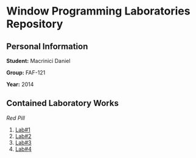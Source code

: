 # Window Programming Laboratories Repository

## Personal Information

**Student:** Macrinici Daniel	

**Group:** FAF-121

**Year:** 2014

## Contained Laboratory Works

_Red Pill_

1. [Lab#1](https://github.com/TUM-FAF/FAF-121-Macrinici-Daniel/tree/master/WP/Lab%231)
2. [Lab#2](https://github.com/TUM-FAF/FAF-121-Macrinici-Daniel/tree/master/WP/Lab%232)
3. [Lab#3](https://github.com/TUM-FAF/FAF-121-Macrinici-Daniel/tree/master/WP/Lab%233)
4. [Lab#4](https://github.com/TUM-FAF/FAF-121-Macrinici-Daniel/tree/master/WP/Lab%234)